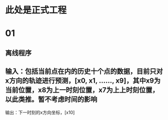 # 此处是正式工程

# 01
离线程序
---
输入：包括当前点在内的历史十个点的数据，目前只对x方向的轨迹进行预测，[x0, x1, ......, x9]，其中x9为当前位置，x8为上一时刻位置，x7为上上时刻位置，以此类推。暂不考虑时间的影响
---
输出：下一时刻的x方向坐标，[x10]

